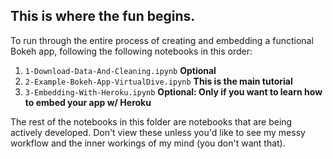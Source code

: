 ## This is where the fun begins.
To run through the entire process of creating and embedding a functional Bokeh app, following the following notebooks in this order:

1. `1-Download-Data-And-Cleaning.ipynb` **Optional**
2. `2-Example-Bokeh-App-VirtualDive.ipynb` **This is the main tutorial**
3. `3-Embedding-With-Heroku.ipynb` **Optional: Only if you want to learn how to embed your app w/ Heroku**

The rest of the notebooks in this folder are notebooks that are being actively developed. Don't view these unless you'd like to see my messy workflow and the inner workings of my mind (you don't want that).
